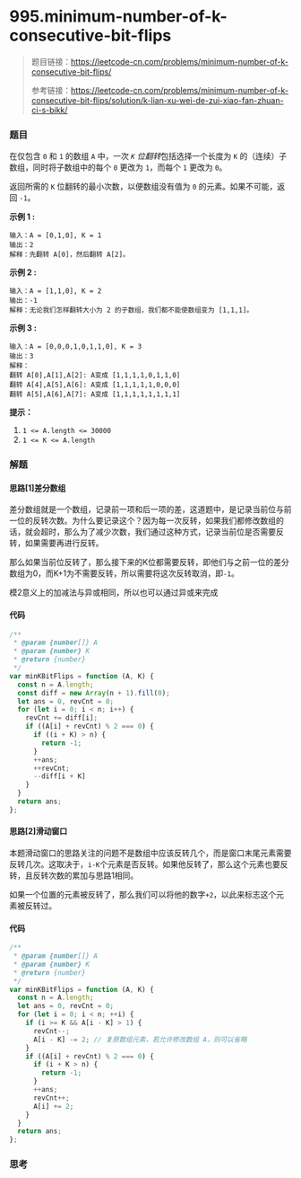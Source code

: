 # 995.minimum-number-of-k-consecutive-bit-flips

> 题目链接：https://leetcode-cn.com/problems/minimum-number-of-k-consecutive-bit-flips/
>
> 参考链接：https://leetcode-cn.com/problems/minimum-number-of-k-consecutive-bit-flips/solution/k-lian-xu-wei-de-zui-xiao-fan-zhuan-ci-s-bikk/

### 题目

在仅包含 `0` 和 `1` 的数组 `A` 中，一次 *`K` 位翻转*包括选择一个长度为 `K` 的（连续）子数组，同时将子数组中的每个 `0` 更改为 `1`，而每个 `1` 更改为 `0`。

返回所需的 `K` 位翻转的最小次数，以便数组没有值为 `0` 的元素。如果不可能，返回 `-1`。

**示例 1 :**

```
输入：A = [0,1,0], K = 1
输出：2
解释：先翻转 A[0]，然后翻转 A[2]。
```

**示例 2 :**

```
输入：A = [1,1,0], K = 2
输出：-1
解释：无论我们怎样翻转大小为 2 的子数组，我们都不能使数组变为 [1,1,1]。
```

**示例 3 :**

```
输入：A = [0,0,0,1,0,1,1,0], K = 3
输出：3
解释：
翻转 A[0],A[1],A[2]: A变成 [1,1,1,1,0,1,1,0]
翻转 A[4],A[5],A[6]: A变成 [1,1,1,1,1,0,0,0]
翻转 A[5],A[6],A[7]: A变成 [1,1,1,1,1,1,1,1]
```

**提示：**

1. `1 <= A.length <= 30000`
2. `1 <= K <= A.length`



### 解题

#### 思路[1]差分数组

差分数组就是一个数组，记录前一项和后一项的差，这道题中，是记录当前位与前一位的反转次数。为什么要记录这个？因为每一次反转，如果我们都修改数组的话，就会超时，那么为了减少次数，我们通过这种方式，记录当前位是否需要反转，如果需要再进行反转。

那么如果当前位反转了，那么接下来的K位都需要反转，即他们与之前一位的差分数组为0，而K+1为不需要反转，所以需要将这次反转取消，即`-1`。

模2意义上的加减法与异或相同，所以也可以通过异或来完成

#### 代码

```javascript
/**
 * @param {number[]} A
 * @param {number} K
 * @return {number}
 */
var minKBitFlips = function (A, K) {
  const n = A.length;
  const diff = new Array(n + 1).fill(0);
  let ans = 0, revCnt = 0;
  for (let i = 0; i < n; i++) {
    revCnt += diff[i];
    if ((A[i] + revCnt) % 2 === 0) {
      if ((i + K) > n) {
        return -1;
      }
      ++ans;
      ++revCnt;
      --diff[i + K]
    }
  }
  return ans;
};
```

#### 思路[2]滑动窗口

本题滑动窗口的思路关注的问题不是数组中应该反转几个，而是窗口末尾元素需要反转几次。这取决于，`i-K`个元素是否反转。如果他反转了，那么这个元素也要反转，且反转次数的累加与思路1相同。

如果一个位置的元素被反转了，那么我们可以将他的数字`+2`，以此来标志这个元素被反转过。

#### 代码

```javascript
/**
 * @param {number[]} A
 * @param {number} K
 * @return {number}
 */
var minKBitFlips = function (A, K) {
  const n = A.length;
  let ans = 0, revCnt = 0;
  for (let i = 0; i < n; ++i) {
    if (i >= K && A[i - K] > 1) {
      revCnt--;
      A[i - K] -= 2; // 复原数组元素，若允许修改数组 A，则可以省略
    }
    if ((A[i] + revCnt) % 2 === 0) {
      if (i + K > n) {
        return -1;
      }
      ++ans;
      revCnt++;
      A[i] += 2;
    }
  }
  return ans;
};
```



### 思考